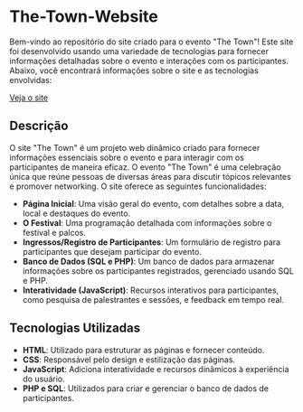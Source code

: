 # The-Town-Website

Bem-vindo ao repositório do site criado para o evento "The Town"! Este site foi desenvolvido usando uma variedade de tecnologias para fornecer informações detalhadas sobre o evento e interações com os participantes. Abaixo, você encontrará informações sobre o site e as tecnologias envolvidas:

[Veja o site](https://jessisouza03.github.io/The-Town-Website/)

## Descrição

O site "The Town" é um projeto web dinâmico criado para fornecer informações essenciais sobre o evento e para interagir com os participantes de maneira eficaz. O evento "The Town" é uma celebração única que reúne pessoas de diversas áreas para discutir tópicos relevantes e promover networking. O site oferece as seguintes funcionalidades:

- **Página Inicial**: Uma visão geral do evento, com detalhes sobre a data, local e destaques do evento.
- **O Festival**: Uma programação detalhada com informações sobre o festival e palcos.
- **Ingressos/Registro de Participantes**: Um formulário de registro para participantes que desejam participar do evento.
- **Banco de Dados (SQL e PHP)**: Um banco de dados para armazenar informações sobre os participantes registrados, gerenciado usando SQL e PHP.
- **Interatividade (JavaScript)**: Recursos interativos para participantes, como pesquisa de palestrantes e sessões, e feedback em tempo real.

## Tecnologias Utilizadas

- **HTML**: Utilizado para estruturar as páginas e fornecer conteúdo.
- **CSS**: Responsável pelo design e estilização das páginas.
- **JavaScript**: Adiciona interatividade e recursos dinâmicos à experiência do usuário.
- **PHP e SQL**: Utilizados para criar e gerenciar o banco de dados de participantes.
